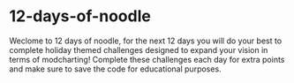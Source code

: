 # 12-days-of-noodle
Weclome to 12 days of noodle, for the next 12 days you will do your best to complete holiday themed challenges designed to expand your vision in terms of modcharting!  Complete these challenges each day for extra points and make sure to save the code for educational purposes.
